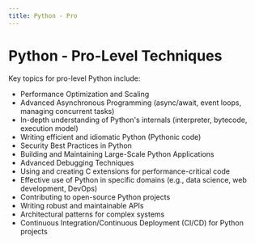 ```yaml
---
title: Python - Pro
---
```


# Python - Pro-Level Techniques

Key topics for pro-level Python include:

- Performance Optimization and Scaling
- Advanced Asynchronous Programming (async/await, event loops, managing concurrent tasks)
- In-depth understanding of Python's internals (interpreter, bytecode, execution model)
- Writing efficient and idiomatic Python (Pythonic code)
- Security Best Practices in Python
- Building and Maintaining Large-Scale Python Applications
- Advanced Debugging Techniques
- Using and creating C extensions for performance-critical code
- Effective use of Python in specific domains (e.g., data science, web development, DevOps)
- Contributing to open-source Python projects
- Writing robust and maintainable APIs
- Architectural patterns for complex systems
- Continuous Integration/Continuous Deployment (CI/CD) for Python projects

